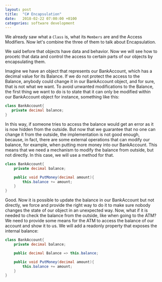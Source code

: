 ```yaml
---
layout: post
title:  "C# Encapsulation"
date:   2018-02-22 07:00:00 +0100
categories: software development
---
```

We already saw what a `Class` is, what its `Members` are and the Access Modifiers. Now let's combine the three of them to talk about Encapsulation.

We said before that objects have data and behavior. Now we will see how to procetc that data and control the access to certain parts of our objects by encapsulating them.

Imagine we have an object that represents our BankAccount, which has a decimal value for its Balance. If we do not protect the access to the Balance, anybody could change it in our BankAccount object, and for sure, that is not what we want.  To avoid unwanted modifications to the Balance, the first thing we want to do is to state that it can only be modified within our BankAccount object for instance, something like this:

```csharp
class BankAccount{
   private decimal balance;
}
```

In this way, if someone tries to access the balance would get an error as it is now hidden from the outside. But now that we guarantee that no one can change it from the outside, the implementation is not good enough, because, in fact, there are some external operations that can modify our balance, for example, when putting more money into our BankAccount. This means that we need a mechanism to modify the balance from outside, but not directly. In this case, we will use a method for that.

```csharp
class BankAccount{
    private decimal balance;

    public void PutMoney(decimal amount){
        this.balance += amount;
    }
}
```

Good. Now it is possible to update the balance in our BankAccount but not directly, we force and provide the right way to do it to make sure nobody changes the state of our object in an unexpected way. Now, what if it is needed to check the balance from the outside, like when going to the ATM? We need to provide some means for the ATM to access the balance of our account and show it to us. We will add a readonly property that exposes the internal balance:

```csharp
class BankAccount{
    private decimal balance;

    public decimal Balance => this.balance;

    public void PutMoney(decimal amount){
        this.balance += amount;
    }
}
```
